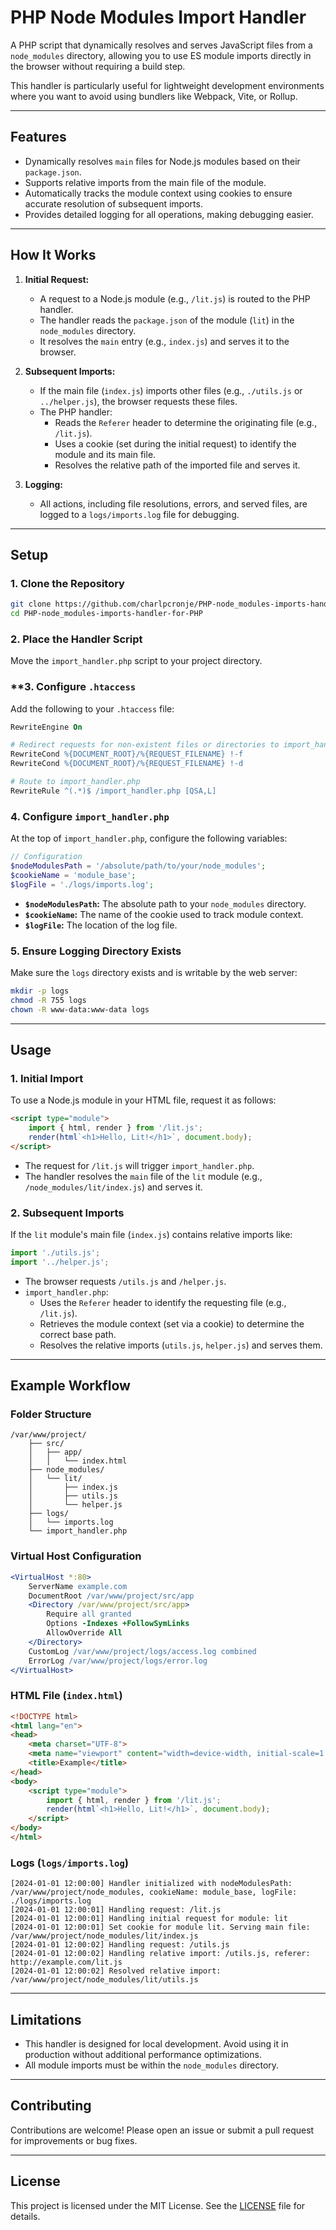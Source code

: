 # PHP Node Modules Import Handler

A PHP script that dynamically resolves and serves JavaScript files from a `node_modules` directory, allowing you to use ES module imports directly in the browser without requiring a build step.

This handler is particularly useful for lightweight development environments where you want to avoid using bundlers like Webpack, Vite, or Rollup.

---

## **Features**

- Dynamically resolves `main` files for Node.js modules based on their `package.json`.
- Supports relative imports from the main file of the module.
- Automatically tracks the module context using cookies to ensure accurate resolution of subsequent imports.
- Provides detailed logging for all operations, making debugging easier.

---

## **How It Works**

1. **Initial Request:**
   - A request to a Node.js module (e.g., `/lit.js`) is routed to the PHP handler.
   - The handler reads the `package.json` of the module (`lit`) in the `node_modules` directory.
   - It resolves the `main` entry (e.g., `index.js`) and serves it to the browser.

2. **Subsequent Imports:**
   - If the main file (`index.js`) imports other files (e.g., `./utils.js` or `../helper.js`), the browser requests these files.
   - The PHP handler:
     - Reads the `Referer` header to determine the originating file (e.g., `/lit.js`).
     - Uses a cookie (set during the initial request) to identify the module and its main file.
     - Resolves the relative path of the imported file and serves it.

3. **Logging:**
   - All actions, including file resolutions, errors, and served files, are logged to a `logs/imports.log` file for debugging.

---

## **Setup**

### **1. Clone the Repository**

```bash
git clone https://github.com/charlpcronje/PHP-node_modules-imports-handler-for-PHP.git
cd PHP-node_modules-imports-handler-for-PHP
```

### **2. Place the Handler Script**

Move the `import_handler.php` script to your project directory.

### **3. Configure `.htaccess`

Add the following to your `.htaccess` file:

```apache
RewriteEngine On

# Redirect requests for non-existent files or directories to import_handler.php
RewriteCond %{DOCUMENT_ROOT}/%{REQUEST_FILENAME} !-f
RewriteCond %{DOCUMENT_ROOT}/%{REQUEST_FILENAME} !-d

# Route to import_handler.php
RewriteRule ^(.*)$ /import_handler.php [QSA,L]
```

### **4. Configure `import_handler.php`**

At the top of `import_handler.php`, configure the following variables:

```php
// Configuration
$nodeModulesPath = '/absolute/path/to/your/node_modules';
$cookieName = 'module_base';
$logFile = './logs/imports.log';
```

- **`$nodeModulesPath`:** The absolute path to your `node_modules` directory.
- **`$cookieName`:** The name of the cookie used to track module context.
- **`$logFile`:** The location of the log file.

### **5. Ensure Logging Directory Exists**

Make sure the `logs` directory exists and is writable by the web server:

```bash
mkdir -p logs
chmod -R 755 logs
chown -R www-data:www-data logs
```

---

## **Usage**

### **1. Initial Import**

To use a Node.js module in your HTML file, request it as follows:

```html
<script type="module">
    import { html, render } from '/lit.js';
    render(html`<h1>Hello, Lit!</h1>`, document.body);
</script>
```

- The request for `/lit.js` will trigger `import_handler.php`.
- The handler resolves the `main` file of the `lit` module (e.g., `/node_modules/lit/index.js`) and serves it.

### **2. Subsequent Imports**

If the `lit` module's main file (`index.js`) contains relative imports like:

```javascript
import './utils.js';
import '../helper.js';
```

- The browser requests `/utils.js` and `/helper.js`.
- `import_handler.php`:
  - Uses the `Referer` header to identify the requesting file (e.g., `/lit.js`).
  - Retrieves the module context (set via a cookie) to determine the correct base path.
  - Resolves the relative imports (`utils.js`, `helper.js`) and serves them.

---

## **Example Workflow**

### **Folder Structure**

```
/var/www/project/
    ├── src/
    │   ├── app/
    │   │   └── index.html
    ├── node_modules/
    │   └── lit/
    │       ├── index.js
    │       ├── utils.js
    │       └── helper.js
    ├── logs/
    │   └── imports.log
    └── import_handler.php
```

### **Virtual Host Configuration**

```apache
<VirtualHost *:80>
    ServerName example.com
    DocumentRoot /var/www/project/src/app
    <Directory /var/www/project/src/app>
        Require all granted
        Options -Indexes +FollowSymLinks
        AllowOverride All
    </Directory>
    CustomLog /var/www/project/logs/access.log combined
    ErrorLog /var/www/project/logs/error.log
</VirtualHost>
```

### **HTML File (`index.html`)**

```html
<!DOCTYPE html>
<html lang="en">
<head>
    <meta charset="UTF-8">
    <meta name="viewport" content="width=device-width, initial-scale=1.0">
    <title>Example</title>
</head>
<body>
    <script type="module">
        import { html, render } from '/lit.js';
        render(html`<h1>Hello, Lit!</h1>`, document.body);
    </script>
</body>
</html>
```

### **Logs (`logs/imports.log`)**

```log
[2024-01-01 12:00:00] Handler initialized with nodeModulesPath: /var/www/project/node_modules, cookieName: module_base, logFile: ./logs/imports.log
[2024-01-01 12:00:01] Handling request: /lit.js
[2024-01-01 12:00:01] Handling initial request for module: lit
[2024-01-01 12:00:01] Set cookie for module lit. Serving main file: /var/www/project/node_modules/lit/index.js
[2024-01-01 12:00:02] Handling request: /utils.js
[2024-01-01 12:00:02] Handling relative import: /utils.js, referer: http://example.com/lit.js
[2024-01-01 12:00:02] Resolved relative import: /var/www/project/node_modules/lit/utils.js
```

---

## **Limitations**

- This handler is designed for local development. Avoid using it in production without additional performance optimizations.
- All module imports must be within the `node_modules` directory.

---

## **Contributing**

Contributions are welcome! Please open an issue or submit a pull request for improvements or bug fixes.

---

## **License**

This project is licensed under the MIT License. See the [LICENSE](LICENSE.md) file for details.
